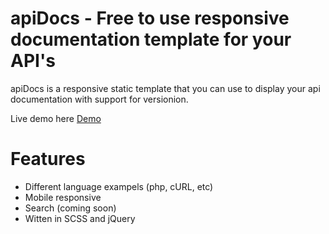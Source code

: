 # apiDocs - Free to use responsive documentation template for your API's

apiDocs is a responsive static template that you can use to display your api documentation with support for versionion.

Live demo here [Demo]

# Features

  - Different language exampels (php, cURL, etc)
  - Mobile responsive
  - Search (coming soon)
  - Witten in SCSS and jQuery


 [Demo]: <http://daringfireball.net>
